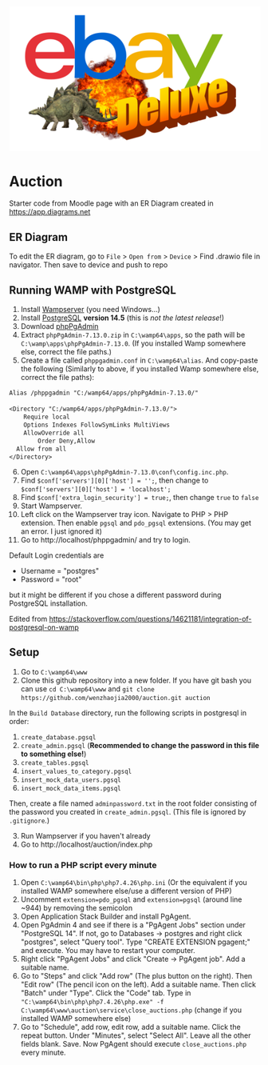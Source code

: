 ![Logo](images/system/index.png)

# Auction

Starter code from Moodle page with an ER Diagram created in https://app.diagrams.net 

## ER Diagram

To edit the ER diagram, go to `File` > `Open from` > `Device` > Find .drawio file in navigator. Then save to device and push to repo

## Running WAMP with PostgreSQL

1. Install [Wampserver](https://www.wampserver.com/en/) (you need Windows...)
2. Install [PostgreSQL](https://www.enterprisedb.com/downloads/postgres-postgresql-downloads) **version 14.5** (this is *not the latest release*!)
3. Download [phpPgAdmin](https://github.com/phppgadmin/phppgadmin/releases/tag/REL_7-13-0)
4. Extract `phpPgAdmin-7.13.0.zip` in `C:\wamp64\apps`, so the path will be `C:\wamp\apps\phpPgAdmin-7.13.0`. (If you installed Wamp somewhere else, correct the file paths.)
5. Create a file called `phppgadmin.conf` in `C:\wamp64\alias`. And copy-paste the following (Similarly to above, if you installed Wamp somewhere else, correct the file paths):

```
Alias /phppgadmin "C:/wamp64/apps/phpPgAdmin-7.13.0/" 

<Directory "C:/wamp64/apps/phpPgAdmin-7.13.0/">
    Require local
    Options Indexes FollowSymLinks MultiViews
    AllowOverride all
        Order Deny,Allow
  Allow from all
</Directory>
```
6. Open `C:\wamp64\apps\phpPgAdmin-7.13.0\conf\config.inc.php`.
7. Find `$conf['servers'][0]['host'] = '';`, then change to `$conf['servers'][0]['host'] = 'localhost';`
8. Find `$conf['extra_login_security'] = true;`, then change `true` to `false`
9. Start Wampserver.
10. Left click on the Wampserver tray icon. Navigate to PHP > PHP extension. Then enable `pgsql` and `pdo_pgsql` extensions. (You may get an error. I just ignored it)
11. Go to http://localhost/phppgadmin/ and try to login.

Default Login credentials are

+ Username = "postgres"
+ Password = "root"

but it might be different if you chose a different password during PostgreSQL installation.

Edited from https://stackoverflow.com/questions/14621181/integration-of-postgresql-on-wamp

## Setup

1. Go to `C:\wamp64\www`
2. Clone this github repository into a new folder. If you have git bash you can use `cd C:\wamp64\www` and `git clone https://github.com/wenzhaojia2000/auction.git auction`

In the `Build Database` directory, run the following scripts in postgresql in order:

1. `create_database.pgsql`
2. `create_admin.pgsql` (**Recommended to change the password in this file to something else!**)
3. `create_tables.pgsql`
4. `insert_values_to_category.pgsql`
5. `insert_mock_data_users.pgsql`
6. `insert_mock_data_items.pgsql`

Then, create a file named `adminpassword.txt` in the root folder consisting of the password you created in `create_admin.pgsql`. (This file is ignored by `.gitignore`.)

3. Run Wampserver if you haven't already
4. Go to http://localhost/auction/index.php

### How to run a PHP script every minute

1. Open `C:\wamp64\bin\php\php7.4.26\php.ini` (Or the equivalent if you installed WAMP somewhere else/use a different version of PHP)
2. Uncomment `extension=pdo_pgsql` and `extension=pgsql` (around line ~944) by removing the semicolon
3. Open Application Stack Builder and install PgAgent.
4. Open PgAdmin 4 and see if there is a "PgAgent Jobs" section under "PostgreSQL 14". If not, go to Databases → postgres and right click "postgres", select "Query tool". Type "CREATE EXTENSION pgagent;" and execute. You may have to restart your computer.
5. Right click "PgAgent Jobs" and click "Create → PgAgent job". Add a suitable name.
6. Go to "Steps" and click "Add row" (The plus button on the right). Then "Edit row" (The pencil icon on the left). Add a suitable name. Then click "Batch" under "Type". Click the "Code" tab. Type in `"C:\wamp64\bin\php\php7.4.26\php.exe" -f C:\wamp64\www\auction\service\close_auctions.php` (change if you installed WAMP somewhere else)
7. Go to "Schedule", add row, edit row, add a suitable name. Click the repeat button. Under "Minutes", select "Select All". Leave all the other fields blank. Save. Now PgAgent should execute `close_auctions.php` every minute.
